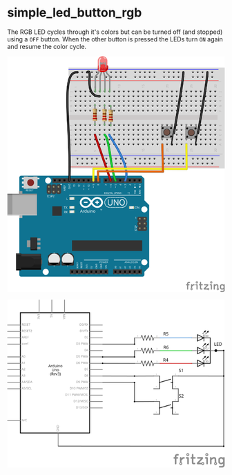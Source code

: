 # simple_led_button_rgb

The RGB LED cycles through it's colors but can be turned off (and stopped) using a `OFF` button.
When the other button is pressed the LEDs turn `ON` again and resume the color cycle.

![](./breadboard_simple_led_button_rgb.svg)

![](./schema_simple_led_button_rgb.svg)
